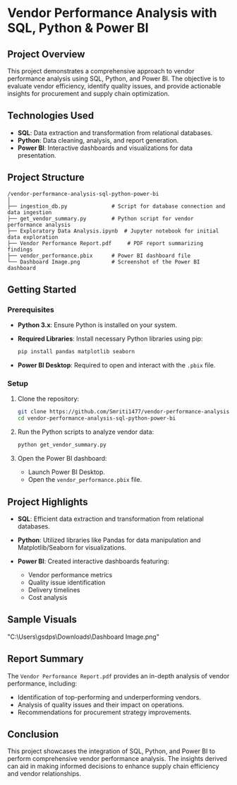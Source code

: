 # Vendor Performance Analysis with SQL, Python & Power BI

## Project Overview

This project demonstrates a comprehensive approach to vendor performance analysis using SQL, Python, and Power BI. The objective is to evaluate vendor efficiency, identify quality issues, and provide actionable insights for procurement and supply chain optimization.

## Technologies Used

* **SQL**: Data extraction and transformation from relational databases.
* **Python**: Data cleaning, analysis, and report generation.
* **Power BI**: Interactive dashboards and visualizations for data presentation.

##  Project Structure

```
/vendor-performance-analysis-sql-python-power-bi
│
├── ingestion_db.py              # Script for database connection and data ingestion
├── get_vendor_summary.py        # Python script for vendor performance analysis
├── Exploratory Data Analysis.ipynb  # Jupyter notebook for initial data exploration
├── Vendor Performance Report.pdf     # PDF report summarizing findings
├── vendor_performance.pbix      # Power BI dashboard file
└── Dashboard Image.png          # Screenshot of the Power BI dashboard
```

##  Getting Started

### Prerequisites

* **Python 3.x**: Ensure Python is installed on your system.

* **Required Libraries**: Install necessary Python libraries using pip:

  ```bash
  pip install pandas matplotlib seaborn
  ```

* **Power BI Desktop**: Required to open and interact with the `.pbix` file.

### Setup

1. Clone the repository:

   ```bash
   git clone https://github.com/Smriti1477/vendor-performance-analysis-sql-python-power-bi.git
   cd vendor-performance-analysis-sql-python-power-bi
   ```

2. Run the Python scripts to analyze vendor data:

   ```bash
   python get_vendor_summary.py
   ```

3. Open the Power BI dashboard:

   * Launch Power BI Desktop.
   * Open the `vendor_performance.pbix` file.

##  Project Highlights

* **SQL**: Efficient data extraction and transformation from relational databases.
* **Python**: Utilized libraries like Pandas for data manipulation and Matplotlib/Seaborn for visualizations.
* **Power BI**: Created interactive dashboards featuring:

  * Vendor performance metrics
  * Quality issue identification
  * Delivery timelines
  * Cost analysis

##  Sample Visuals

"C:\Users\gsdps\Downloads\Dashboard Image.png"



##  Report Summary

The `Vendor Performance Report.pdf` provides an in-depth analysis of vendor performance, including:

* Identification of top-performing and underperforming vendors.
* Analysis of quality issues and their impact on operations.
* Recommendations for procurement strategy improvements.

##  Conclusion

This project showcases the integration of SQL, Python, and Power BI to perform comprehensive vendor performance analysis. The insights derived can aid in making informed decisions to enhance supply chain efficiency and vendor relationships.

